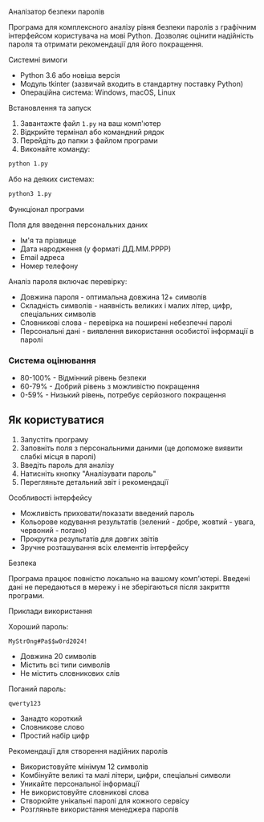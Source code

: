 Аналізатор безпеки паролів

Програма для комплексного аналізу рівня безпеки паролів з графічним інтерфейсом користувача на мові Python. Дозволяє оцінити надійність пароля та отримати рекомендації для його покращення.

Системні вимоги

- Python 3.6 або новіша версія
- Модуль tkinter (зазвичай входить в стандартну поставку Python)
- Операційна система: Windows, macOS, Linux

Встановлення та запуск

1. Завантажте файл `1.py` на ваш комп'ютер
2. Відкрийте термінал або командний рядок
3. Перейдіть до папки з файлом програми
4. Виконайте команду:
```bash
python 1.py
```

Або на деяких системах:
```bash
python3 1.py
```

Функціонал програми

Поля для введення персональних даних
- Ім'я та прізвище
- Дата народження (у форматі ДД.ММ.РРРР)
- Email адреса
- Номер телефону

Аналіз пароля включає перевірку:
- Довжина пароля - оптимальна довжина 12+ символів
- Складність символів - наявність великих і малих літер, цифр, спеціальних символів
- Словникові слова - перевірка на поширені небезпечні паролі
- Персональні дані - виявлення використання особистої інформації в паролі

### Система оцінювання
- 80-100% - Відмінний рівень безпеки
- 60-79% - Добрий рівень з можливістю покращення
- 0-59% - Низький рівень, потребує серйозного покращення

## Як користуватися

1. Запустіть програму
2. Заповніть поля з персональними даними (це допоможе виявити слабкі місця в паролі)
3. Введіть пароль для аналізу
4. Натисніть кнопку "Аналізувати пароль"
5. Перегляньте детальний звіт і рекомендації

Особливості інтерфейсу

- Можливість приховати/показати введений пароль
- Кольорове кодування результатів (зелений - добре, жовтий - увага, червоний - погано)
- Прокрутка результатів для довгих звітів
- Зручне розташування всіх елементів інтерфейсу

Безпека

Програма працює повністю локально на вашому комп'ютері. Введені дані не передаються в мережу і не зберігаються після закриття програми.

Приклади використання

Хороший пароль:
```
MyStr0ng#Pa$$w0rd2024!
```
- Довжина 20 символів
- Містить всі типи символів
- Не містить словникових слів

Поганий пароль:
```
qwerty123
```
- Занадто короткий
- Словникове слово
- Простий набір цифр

Рекомендації для створення надійних паролів

- Використовуйте мінімум 12 символів
- Комбінуйте великі та малі літери, цифри, спеціальні символи
- Уникайте персональної інформації
- Не використовуйте словникові слова
- Створюйте унікальні паролі для кожного сервісу
- Розгляньте використання менеджера паролів
